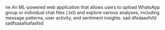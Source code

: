 ne
An ML-powered web application that allows users to upload WhatsApp group or individual chat files (.txt) and explore various analyses, including message patterns, user activity, and sentiment insights.
sad
dfsdaasfsfd
sadfsasafsafasfsd
